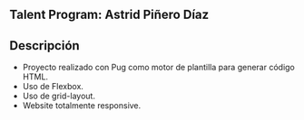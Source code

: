 ## Talent Program: Astrid Piñero Díaz


## Descripción 

* Proyecto realizado con Pug como motor de plantilla para generar código HTML.
* Uso de Flexbox.
* Uso de grid-layout.
* Website totalmente responsive.


